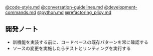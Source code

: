 [@code-style.md](code-style.md)
[@conversation-guidelines.md](conversation-guidelines.md)
[@development-commands.md](development-commands.md)
[@python.md](python.md)
[@refactoring_plicy.md](refactoring_policy.md)

## 開発ノート

- 新機能を実装する前に、コードベースの既存パターンを常に確認する
- ソースの変更を実施したらテストとリンティングを実行する
